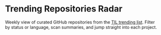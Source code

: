 # Trending Repositories Radar

Weekly view of curated GitHub repositories from the [TIL trending list](https://raw.githubusercontent.com/sanand0/til/refs/heads/live/trending-repos.tsv). Filter by status or language, scan summaries, and jump straight into each project.
